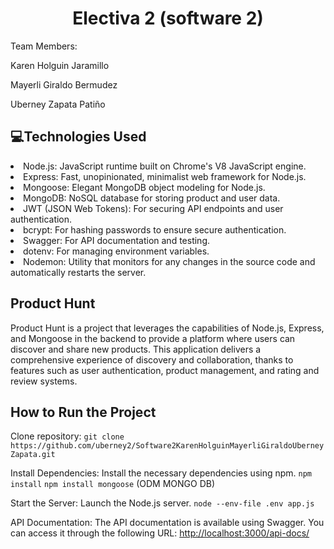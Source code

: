 
<h1 align="center">  Electiva 2 (software 2) </h1>
<p>Team Members:</p>
<p>Karen Holguin Jaramillo</p>
<p>Mayerli Giraldo Bermudez</p>
<p>Uberney Zapata Patiño</p>
<div>
    <h2 align="left">💻Technologies Used</h2>
</div>
 <li>Node.js: JavaScript runtime built on Chrome's V8 JavaScript engine.</li>
    <li>Express: Fast, unopinionated, minimalist web framework for Node.js.</li>
    <li>Mongoose: Elegant MongoDB object modeling for Node.js.</li>
    <li>MongoDB: NoSQL database for storing product and user data.</li>
    <li>JWT (JSON Web Tokens): For securing API endpoints and user authentication.</li>
    <li>bcrypt: For hashing passwords to ensure secure authentication.</li>
    <li>Swagger: For API documentation and testing.</li>
    <li>dotenv: For managing environment variables.</li>
    <li>Nodemon: Utility that monitors for any changes in the source code and automatically restarts the server.</li>
<div>
    <h2 align="left">Product Hunt</h2>
</div>
 <p align="left"> Product Hunt is a project that leverages the capabilities of Node.js, Express, and Mongoose in the backend to provide a platform where users can discover and share new products. This application delivers a comprehensive experience of discovery and collaboration, thanks to features such as user authentication, product management, and rating and review systems. </p>

<div>
    <h2 align="left"> How to Run the Project</h2>
</div>
<p>Clone repository: <code>git clone https://github.com/uberney2/Software2KarenHolguinMayerliGiraldoUberneyZapata.git</code></p>
<p>Install Dependencies: Install the necessary dependencies using npm. <code>npm install</code> <code>npm install mongoose</code> (ODM MONGO DB)</p>
<p>Start the Server: Launch the Node.js server. <code>node --env-file .env app.js</code></p>
<p>API Documentation: The API documentation is available using Swagger. You can access it through the following URL: <a href="http://localhost:3000/api-docs/">http://localhost:3000/api-docs/</a></p>

